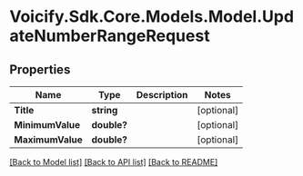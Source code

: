 # Voicify.Sdk.Core.Models.Model.UpdateNumberRangeRequest
## Properties

Name | Type | Description | Notes
------------ | ------------- | ------------- | -------------
**Title** | **string** |  | [optional] 
**MinimumValue** | **double?** |  | [optional] 
**MaximumValue** | **double?** |  | [optional] 

[[Back to Model list]](../README.md#documentation-for-models) [[Back to API list]](../README.md#documentation-for-api-endpoints) [[Back to README]](../README.md)


